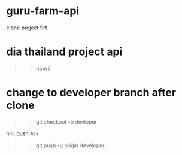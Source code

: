 # guru-farm-api
clone project firt
# dia thailand project api
>>npm i 
# change to developer branch after clone
>>git checkout -b devloper

ก่อน push ต้อง
>>git push -u origin developer
